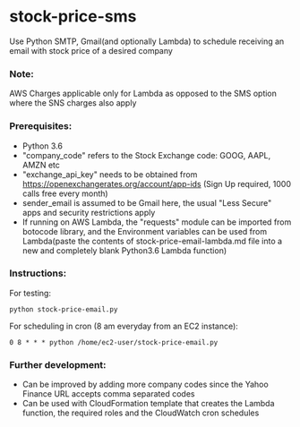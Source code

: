 # stock-price-sms
Use Python SMTP, Gmail(and optionally Lambda) to schedule receiving an email with stock price of a desired company

### Note:
AWS Charges applicable only for Lambda as opposed to the SMS option where the SNS charges also apply

### Prerequisites:

 - Python 3.6
 - "company_code" refers to the Stock Exchange code: GOOG, AAPL, AMZN etc
 - "exchange_api_key" needs to be obtained from https://openexchangerates.org/account/app-ids (Sign Up required, 1000 calls free every month)
 - sender_email is assumed to be Gmail here, the usual "Less Secure" apps and security restrictions apply
 - If running on AWS Lambda, the "requests" module can be imported from botocode library, and the Environment variables can be used from Lambda(paste the contents of stock-price-email-lambda.md file into a new and completely blank Python3.6 Lambda function)
 
 
### Instructions:

For testing:

```
python stock-price-email.py
```

For scheduling in cron (8 am everyday from an EC2 instance):
```
0 8 * * * python /home/ec2-user/stock-price-email.py
```

### Further development:

- Can be improved by adding more company codes since the Yahoo Finance URL accepts comma separated codes
- Can be used with CloudFormation template that creates the Lambda function, the required roles and the CloudWatch cron schedules
